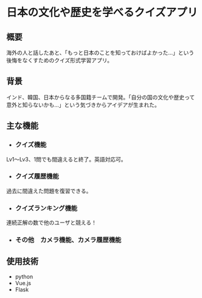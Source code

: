# 日本の文化や歴史を学べるクイズアプリ

## 概要
海外の人と話したあと、「もっと日本のことを知っておけばよかった...」という後悔をなくすためのクイズ形式学習アプリ。
## 背景
インド、韓国、日本からなる多国籍チームで開発。「自分の国の文化や歴史って意外と知らないかも...」という気づきからアイデアが生まれた。
## 主な機能
- ### クイズ機能
Lv1〜Lv3、1問でも間違えると終了。英語対応可。

- ### クイズ履歴機能
過去に間違えた問題を復習できる。

- ### クイズランキング機能
連続正解の数で他のユーザと競える！

- ### その他　カメラ機能、カメラ履歴機能

## 使用技術
- python
- Vue.js
- Flask
